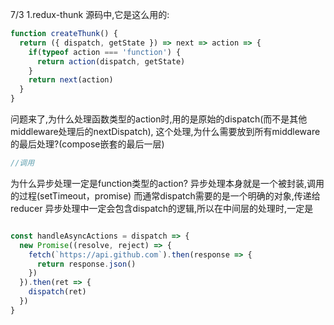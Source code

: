 7/3
1.redux-thunk 源码中,它是这么用的:
```js
function createThunk() {
  return ({ dispatch, getState }) => next => action => {
    if(typeof action === 'function') {
      return action(dispatch, getState)
    }
    return next(action)
  }
}
```

问题来了,为什么处理函数类型的action时,用的是原始的dispatch(而不是其他middleware处理后的nextDispatch),
这个处理,为什么需要放到所有middleware的最后处理?(compose嵌套的最后一层)
```js
//调用


```
为什么异步处理一定是function类型的action?
异步处理本身就是一个被封装,调用的过程(setTimeout，promise)
而通常dispatch需要的是一个明确的对象,传递给reducer
异步处理中一定会包含dispatch的逻辑,所以在中间层的处理时,一定是
```js

const handleAsyncActions = dispatch => {
  new Promise((resolve, reject) => {
    fetch(`https://api.github.com`).then(response => {
      return response.json()
    })
  }).then(ret => {
    dispatch(ret)
  })
}


```
